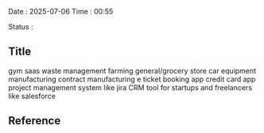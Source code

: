 Date : 2025-07-06  Time : 00:55

Status : 
## Title

gym saas
waste management
farming
general/grocery store
car equipment manufacturing 
contract manufacturing
e ticket booking app
credit card app
project management system like jira
CRM tool for startups and freelancers like salesforce












## Reference